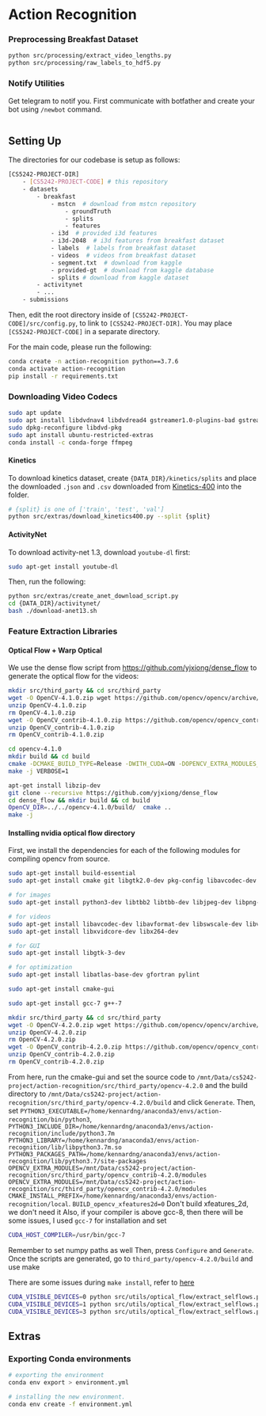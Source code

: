 # Action Recognition

### Preprocessing Breakfast Dataset

```bash
python src/processing/extract_video_lengths.py
python src/processing/raw_labels_to_hdf5.py
```

### Notify Utilities
Get telegram to notif you. First communicate with botfather and create your bot using `/newbot` command.

```

```


## Setting Up
The directories for our codebase is setup as follows:
```bash
[CS5242-PROJECT-DIR]
    - [CS5242-PROJECT-CODE] # this repository
    - datasets
        - breakfast
            - mstcn  # download from mstcn repository
                - groundTruth
                - splits
                - features
            - i3d  # provided i3d features
            - i3d-2048  # i3d features from breakfast dataset 
            - labels  # labels from breakfast dataset
            - videos  # videos from breakfast dataset
            - segment.txt  # download from kaggle
            - provided-gt  # download from kaggle database
            - splits # download from kaggle dataset
        - activitynet
        - ...
    - submissions       
```
Then, edit the root directory inside of `[CS5242-PROJECT-CODE]/src/config.py`, to link to `[CS5242-PROJECT-DIR]`. You 
may place `[CS5242-PROJECT-CODE]` in a separate directory.

For the main code, please run the following:

```bash
conda create -n action-recognition python==3.7.6
conda activate action-recognition
pip install -r requirements.txt
```

### Downloading Video Codecs

```bash
sudo apt update
sudo apt install libdvdnav4 libdvdread4 gstreamer1.0-plugins-bad gstreamer1.0-plugins-ugly libdvd-pkg
sudo dpkg-reconfigure libdvd-pkg
sudo apt install ubuntu-restricted-extras
conda install -c conda-forge ffmpeg
```


#### Kinetics
To download kinetics dataset, create `{DATA_DIR}/kinetics/splits` and place the downloaded `.json` and `.csv` 
downloaded from [Kinetics-400](https://deepmind.com/research/open-source/kinetics) into the folder.

```bash
# {split} is one of ['train', 'test', 'val']
python src/extras/download_kinetics400.py --split {split} 
```

#### ActivityNet

To download activity-net 1.3, download `youtube-dl` first:
```bash
sudo apt-get install youtube-dl
```
Then, run the following:
```bash
python src/extras/create_anet_download_script.py
cd {DATA_DIR}/activitynet/
bash ./download-anet13.sh
```

### Feature Extraction Libraries

#### Optical Flow + Warp Optical

We use the dense flow script from https://github.com/yjxiong/dense_flow to generate the optical flow for the videos:
```bash
mkdir src/third_party && cd src/third_party
wget -O OpenCV-4.1.0.zip wget https://github.com/opencv/opencv/archive/4.1.0.zip 
unzip OpenCV-4.1.0.zip
rm OpenCV-4.1.0.zip
wget -O OpenCV_contrib-4.1.0.zip https://github.com/opencv/opencv_contrib/archive/4.1.0.zip
unzip OpenCV_contrib-4.1.0.zip
rm OpenCV_contrib-4.1.0.zip

cd opencv-4.1.0
mkdir build && cd build
cmake -DCMAKE_BUILD_TYPE=Release -DWITH_CUDA=ON -DOPENCV_EXTRA_MODULES_PATH=../../opencv_contrib-4.1.0/modules/ -DWITH_TBB=ON -DBUILD_opencv_cnn_3dobj=OFF -DBUILD_opencv_dnn=OFF -DBUILD_opencv_dnn_modern=OFF -DBUILD_opencv_dnns_easily_fooled=OFF ..
make -j VERBOSE=1

apt-get install libzip-dev
git clone --recursive https://github.com/yjxiong/dense_flow
cd dense_flow && mkdir build && cd build
OpenCV_DIR=../../opencv-4.1.0/build/  cmake ..
make -j
```

#### Installing nvidia optical flow directory

First, we install the dependencies for each of the following modules for compiling opencv from source.

```bash
sudo apt-get install build-essential 
sudo apt-get install cmake git libgtk2.0-dev pkg-config libavcodec-dev libavformat-dev libswscale-dev

# for images
sudo apt-get install python3-dev libtbb2 libtbb-dev libjpeg-dev libpng-dev libtiff-dev libdc1394-22-dev

# for videos
sudo apt-get install libavcodec-dev libavformat-dev libswscale-dev libv4l-dev
sudo apt-get install libxvidcore-dev libx264-dev

# for GUI
sudo apt-get install libgtk-3-dev

# for optimization
sudo apt-get install libatlas-base-dev gfortran pylint

sudo apt-get install cmake-gui

sudo apt-get install gcc-7 g++-7
```

```bash
mkdir src/third_party && cd src/third_party
wget -O OpenCV-4.2.0.zip wget https://github.com/opencv/opencv/archive/4.2.0.zip 
unzip OpenCV-4.2.0.zip
rm OpenCV-4.2.0.zip
wget -O OpenCV_contrib-4.2.0.zip https://github.com/opencv/opencv_contrib/archive/4.2.0.zip
unzip OpenCV_contrib-4.2.0.zip
rm OpenCV_contrib-4.2.0.zip
```

From here, run the cmake-gui and set the source code to 
`/mnt/Data/cs5242-project/action-recognition/src/third_party/opencv-4.2.0` and the build directory to 
`/mnt/Data/cs5242-project/action-recognition/src/third_party/opencv-4.2.0/build` and click `Generate`. Then,  
set `PYTHON3_EXECUTABLE=/home/kennardng/anaconda3/envs/action-recognition/bin/python3`, 
`PYTHON3_INCLUDE_DIR=/home/kennardng/anaconda3/envs/action-recognition/include/python3.7m`
`PYTHON3_LIBRARY=/home/kennardng/anaconda3/envs/action-recognition/lib/libpython3.7m.so`
`PYTHON3_PACKAGES_PATH=/home/kennardng/anaconda3/envs/action-recognition/lib/python3.7/site-packages`
`OPENCV_EXTRA_MODULES=/mnt/Data/cs5242-project/action-recognition/src/third_party/opencv_contrib-4.2.0/modules`
`OPENCV_EXTRA_MODULES=/mnt/Data/cs5242-project/action-recognition/src/third_party/opencv_contrib-4.2.0/modules`
`CMAKE_INSTALL_PREFIX=/home/kennardng/anaconda3/envs/action-recognition/local`. 
`BUILD_opencv_xfeatures2d=0`
Don't build xfeatures_2d, we don't need it
Also, if your compiler is above gcc-8, then there will be some issues, I used `gcc-7` for installation and set
```bash
CUDA_HOST_COMPILER=/usr/bin/gcc-7
```
Remember to set numpy paths as well
Then, press `Configure` and `Generate`. Once the scripts are generated, go to `third_party/opencv-4.2.0/build` and 
use make 

There are some issues during `make install`, refer to [here](https://answers.opencv.org/question/221827/a-installation-problem-of-opencvsolved/)


```bash
CUDA_VISIBLE_DEVICES=0 python src/utils/optical_flow/extract_selflows.py --n_gpu 3 --gpu 0
CUDA_VISIBLE_DEVICES=1 python src/utils/optical_flow/extract_selflows.py --n_gpu 3 --gpu 1
CUDA_VISIBLE_DEVICES=3 python src/utils/optical_flow/extract_selflows.py --n_gpu 3 --gpu 2
```

## Extras




### Exporting Conda environments
```bash
# exporting the environment
conda env export > environment.yml

# installing the new environment.
conda env create -f environment.yml
```

